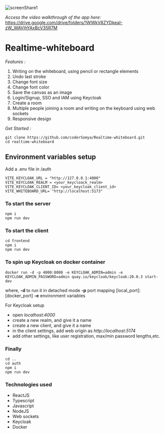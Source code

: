 ![screenShare1](https://github.com/coderSomya/Realtime-whiteboard/assets/98840655/f299ab9d-83b0-4cd5-9ef5-b0b5e80b9a19)

_Access the video walkthrough of the app here:_
https://drive.google.com/drive/folders/1WWkV8ZYDkeaI-zW_WAVjhYAxBcV35R7M

# Realtime-whiteboard

_Features :_
1. Writing on the whiteboard, using pencil or rectangle elements
2. Undo last stroke
3. Change font size
4. Change font color
5. Save the canvas as an image
6. Login/Signup, SSO and IAM using Keycloak
5. Create a room
6. Multiple people joining a room and writing on the keyboard using web sockets
7. Responsive design

_Get Started :_

```
git clone https://github.com/coderSomya/Realtime-whiteboard.git
cd realtime-whiteboard
```

## Environment variables setup
Add a .env file in /auth

```
VITE_KEYCLOAK_URL = "http://127.0.0.1:4000"
VITE_KEYCLOAK_REALM = <your_keycloack_realm>
VITE_KEYCLOAK_CLIENT_ID= <your_keycloak_client_id>
VITE_WHITEBOARD_URL= "http://localhost:5173"
```


### To start the server

```
npm i
npm run dev
```

### To start the client
```
cd frontend
npm i
npm run dev
```

### To spin up Keycloak on docker container
```
docker run -d -p 4000:8080 -e KEYCLOAK_ADMIN=admin -e KEYCLOAK_ADMIN_PASSWORD=admin quay.io/keycloak/keycloak:20.0.3 start-dev
```
where, 
**-d** to run it in detached mode 
**-p** port mapping [local_port]:[docker_port] 
**-e** environment variables 


For Keycloak setup
- open _localhost:4000_
- create a new realm, and give it a name
- create a new client, and give it a name
- in the client settings, add web origin as _http://localhost:5174_
- add other settings, like user registration, max/min password lengths,etc.

### Finally
```
cd ..
cd auth
npm i
npm run dev
```

### Technologies used
- ReactJS
- Typescript
- Javascript
- NodeJS
- Web sockets
- Keycloak
- Docker
